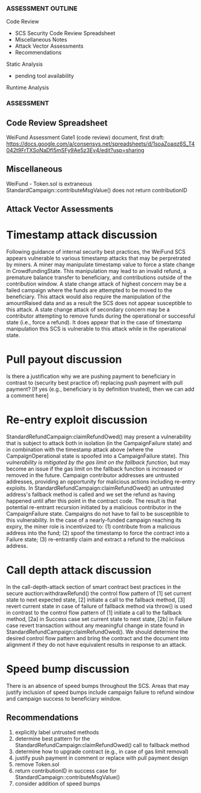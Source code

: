 ### ASSESSMENT OUTLINE

Code Review
 - SCS Security Code Review Spreadsheet
 - Miscellaneous Notes
 - Attack Vector Assessments
 - Recommendations

Static Analysis
 - pending tool availability

Runtime Analysis

### ASSESSMENT

## Code Review Spreadsheet
WeiFund Assessment Gate1 (code review) document, first draft: 
https://docs.google.com/a/consensys.net/spreadsheets/d/1soaZoaqz6S_T4042t9FrTXSoNaDfI5mSFy9Ae5z3Ey4/edit?usp=sharing

## Miscellaneous
WeiFund - Token.sol is extraneous
StandardCampaign::contributeMsgValue() does not return contributionID

## Attack Vector Assessments

# Timestamp attack discussion
Following guidance of internal security best practices, the WeiFund SCS appears vulnerable to various timestamp attacks that may be perpretrated by miners.  A miner may manipulate timestamp value to force a state change in CrowdfundingState.  This manipulation may lead to an invalid refund, a premature balance transfer to beneficiary, and contributions outside of the contribution window.  A state change attack of highest concern may be a failed campaign where the funds are attempted to be moved to the beneficiary.  This attack would also require the manipulation of the amountRaised data and as a result the SCS does not appear susceptible to this attack.  A state change attack of secondary concern may be a contributor attempting to remove funds during the operational or successful state (i.e., force a refund). It does appear that in the case of timestamp manipulation this SCS is vulnerable to this attack while in the operational state.

 # Pull payout discussion
Is there a justification why we are pushing payment to beneficiary in contrast to (security best practice of) replacing push payment with pull payment?  [If yes (e.g., beneficiary is by definition trusted), then we can add a comment here]

# Re-entry exploit discussion
StandardRefundCampaign:claimRefundOwed() may present a vulnerability that is subject to attack both in isolation (in the CampaignFailure state) and in combination with the timestamp attack above (where the CampaignOperational state is spoofed into a CampaignFailure state).  *This vulnerability is mitigated by the gas limit on the fallback function*, but may become an issue if the gas limit on the fallback function is increased or removed in the future.  Campaign contributor addresses are untrusted addresses, providing an opportunity for malicious actions including re-entry exploits. In StandardRefundCampaign:claimRefundOwed() an untrusted address's fallback method is called and we set the refund as having happened until after this point in the contract code.  The result is that potential re-entrant recursion initiated by a malicious contributor in the CampaignFailure state.  Campaigns do not have to fail to be susceptible to this vulnerability.  In the case of a nearly-funded campaign reaching its expiry, the miner role is incentivized to:  (1) contribute from a malicious address into the fund; (2) spoof the timestamp to force the contract into a Failure state; (3) re-entrantly claim and extract a refund to the malicious address.

# Call depth attack discussion
In the call-depth-attack section of smart contract best practices in the secure auction:withdrawRefund() the control flow pattern of [1] set current state to next expected state, [2] initiate a call to the fallback method, [3] revert current state in case of failure of fallback method via throw() is used in contrast to the control flow pattern of [1] initiate a call to the fallback method, [2a] in Success case set current state to next state, [2b] in Failure case revert transaction without any meaningful change in state found in StandardRefundCampaign:claimRefundOwed().  We should determine the desired control flow pattern and bring the contract and the document into alignment if they do not have equivalent results in response to an attack.

# Speed bump discussion
There is an absence of speed bumps throughout the SCS.  Areas that may justify inclusion of speed bumps include campaign failure to refund window and campaign success to beneficiary window.

## Recommendations
1. explicitly label untrusted methods
2. determine best pattern for the StandardRefundCampaign:claimRefundOwed() call to fallback method
3. determine how to upgrade contract (e.g., in case of gas limit removal)
4. justify push payment in comment or replace with pull payment design
5. remove Token.sol
6. return contributionID in success case for StandardCampaign::contributeMsgValue()
7. consider addition of speed bumps